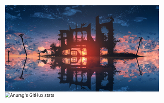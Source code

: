 ![cover](images/cover.jpg)
![Anurag's GitHub stats](https://github-readme-stats.vercel.app/api?username=Stardust-math&show_icons=true&theme=transparent)
